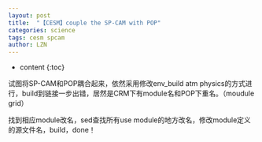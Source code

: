 ```yaml
---
layout: post
title:  "【CESM】couple the SP-CAM with POP" 
categories: science
tags: cesm spcam
author: LZN
---
```


* content
{:toc}

试图将SP-CAM和POP耦合起来，依然采用修改env_build atm physics的方式进行，build到链接一步出错，居然是CRM下有module名和POP下重名。（moudule grid）

找到相应module改名，sed查找所有use module的地方改名，修改module定义的源文件名，build，done！

